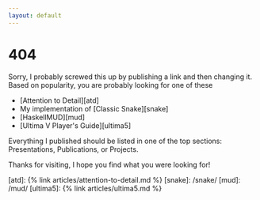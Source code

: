 ```yaml
---
layout: default
---
```


# 404

Sorry, I probably screwed this up by publishing a link and then changing it. Based on popularity, you are probably looking for one of these
* [Attention to Detail][atd]
* My implementation of [Classic Snake][snake]
* [HaskellMUD][mud]
* [Ultima V Player's Guide][ultima5]

Everything I published should be listed in one of the top sections: Presentations, Publications, or Projects.

Thanks for visiting, I hope you find what you were looking for!

[atd]: {% link articles/attention-to-detail.md %}
[snake]: /snake/
[mud]: /mud/
[ultima5]: {% link articles/ultima5.md %}